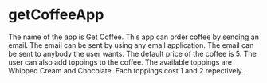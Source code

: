 # getCoffeeApp

The name of the app is Get Coffee.
This app can order coffee by sending an email.
The email can be sent by using any email application.
The email can be sent to anybody the user wants.
The default price of the coffee is 5.
The user can also add toppings to the coffee.
The available toppings are Whipped Cream and Chocolate.
Each toppings cost 1 and 2 repectively.
